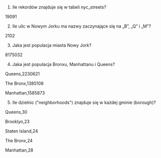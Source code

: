1. Ile rekordów znajduje się w tabeli nyc_streets?

19091

2. Ile ulic w Nowym Jorku ma nazwy zaczynające się na „B”, „Q” i „M”?

2102

3. Jaka jest populacja miasta Nowy Jork?

8175032

4. Jaka jest populacja Bronxu, Manhattanu i Queens?

Queens,2230621

The Bronx,1385108

Manhattan,1585873

5. Ile dzielnic ("neighborhoods") znajduje się w każdej gminie (borough)?

Queens,30

Brooklyn,23

Staten Island,24

The Bronx,24

Manhattan,28
